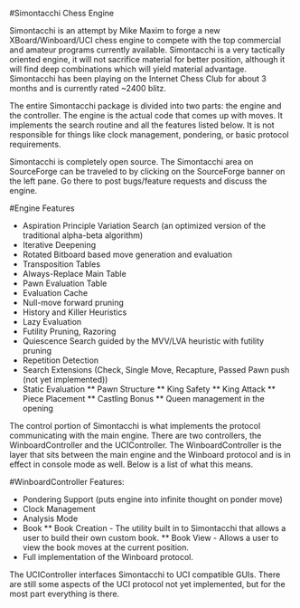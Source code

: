 #Simontacchi Chess Engine

Simontacchi is an attempt by Mike Maxim to forge a new XBoard/Winboard/UCI chess
engine to compete with the top commercial and amateur programs currently
available. Simontacchi is a very tactically oriented engine, it will not
sacrifice material for better position, although it will find deep combinations
which will yield material advantage. Simontacchi has been playing on the
Internet Chess Club for about 3 months and is currently rated ~2400 blitz.

The entire Simontacchi package is divided into two parts: the engine and the
controller. The engine is the actual code that comes up with moves. It
implements the search routine and all the features listed below. It is not
responsible for things like clock management, pondering, or basic protocol
requirements.

Simontacchi is completely open source. The Simontacchi area on SourceForge can
be traveled to by clicking on the SourceForge banner on the left pane. Go there
to post bugs/feature requests and discuss the engine.

#Engine Features

* Aspiration Principle Variation Search (an optimized version of the traditional alpha-beta algorithm)
* Iterative Deepening
* Rotated Bitboard based move generation and evaluation
* Transposition Tables
* Always-Replace Main Table
* Pawn Evaluation Table
* Evaluation Cache
* Null-move forward pruning
* History and Killer Heuristics
* Lazy Evaluation
* Futility Pruning, Razoring
* Quiescence Search guided by the MVV/LVA heuristic with futility pruning
* Repetition Detection 
* Search Extensions (Check, Single Move, Recapture, Passed Pawn push (not yet
implemented))
* Static Evaluation
** Pawn Structure
** King Safety
** King Attack
** Piece Placement
** Castling Bonus
** Queen management in the opening

The control portion of Simontacchi is what implements the protocol
communicating with the main engine. There are two controllers, the
WinboardController and the UCIController. The WinboardController is the layer
that sits between the main engine and the Winboard protocol and is in effect in
console mode as well. Below is a list of what this means.

#WinboardController Features:

* Pondering Support (puts engine into infinite thought on ponder move)
* Clock Management
* Analysis Mode
* Book
** Book Creation - The utility built in to Simontacchi that allows a user to build
their own custom book.
** Book View - Allows a user to view the book moves at the current position.
* Full implementation of the Winboard protocol.

The UCIController interfaces Simontacchi to UCI compatible GUIs. There are
still some aspects of the UCI protocol not yet implemented, but for the most
part everything is there.
